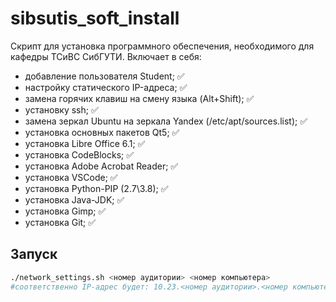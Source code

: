 # sibsutis_soft_install
Скрипт для установка программного обеспечения, необходимого для кафедры ТСиВС СибГУТИ.
Включает в себя:
- добавление пользователя Student; ✅
- настройку статического IP-адреса; ✅
- замена горячих клавиш на смену языка (Alt+Shift); ✅
- установку ssh; ✅
- замена зеркал Ubuntu на зеркала Yandex (/etc/apt/sources.list); ✅
- установка основных пакетов Qt5; ✅
- установка Libre Office 6.1; ✅
- установка CodeBlocks; ✅
- установка Adobe Acrobat Reader; ✅
- установка VSCode; ✅
- установка Python-PIP (2.7\3.8); ✅
- установка Java-JDK; ✅
- установка Gimp; ✅
- установка Git; ✅
## Запуск

```sh
./network_settings.sh <номер аудитории> <номер компьютера>
#соответственно IP-адрес будет: 10.23.<номер аудитории>.<номер компьютера>
```
